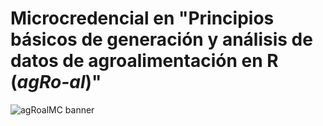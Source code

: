 # Microcredencial en "Principios básicos de generación y análisis de datos de agroalimentación en R (*agRo-al*)"
![](banner_agroal.png "agRoalMC banner")
